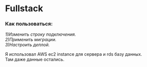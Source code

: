 # Fullstack

### Как пользоваться:<br/>
*1)Изменить строку подключения.*<br/>
*2)Применить миграции.*<br/>
*3)Настроить деплой.*<br/>
 
Я использовал AWS ec2 instance для сервера и rds базу данных.<br/>
Там даже данные остались.<br/>


